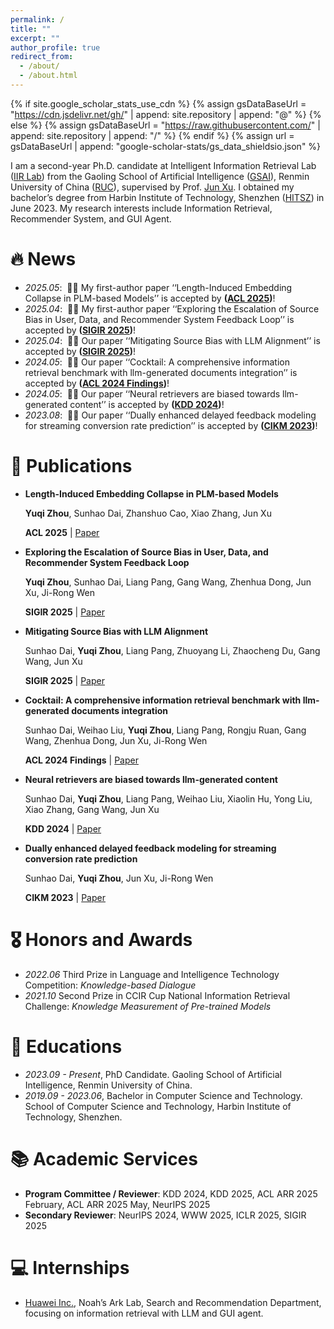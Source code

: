```yaml
---
permalink: /
title: ""
excerpt: ""
author_profile: true
redirect_from: 
  - /about/
  - /about.html
---
```


{% if site.google_scholar_stats_use_cdn %}
{% assign gsDataBaseUrl = "https://cdn.jsdelivr.net/gh/" | append: site.repository | append: "@" %}
{% else %}
{% assign gsDataBaseUrl = "https://raw.githubusercontent.com/" | append: site.repository | append: "/" %}
{% endif %}
{% assign url = gsDataBaseUrl | append: "google-scholar-stats/gs_data_shieldsio.json" %}

<span class='anchor' id='about-me'></span>

I am a second-year Ph.D. candidate at Intelligent Information Retrieval Lab ([IIR Lab](https://ruc-iir-lab.github.io/)) from the Gaoling School of Artificial Intelligence ([GSAI](http://ai.ruc.edu.cn/)), Renmin University of China ([RUC](https://www.ruc.edu.cn)), supervised by Prof. [Jun Xu](https://scholar.google.com/citations?user=su14mcEAAAAJ). I obtained my bachelor’s degree from Harbin Institute of Technology, Shenzhen ([HITSZ](https://www.hitsz.edu.cn/)) in June 2023. My research interests include Information Retrieval, Recommender System, and GUI Agent.

# 🔥 News
- *2025.05*: &nbsp;🎉🎉 My first-author paper ‘‘Length-Induced Embedding Collapse in PLM-based Models’’ is accepted by **([ACL 2025](https://2025.aclweb.org/))**!
- *2025.04*: &nbsp;🎉🎉 My first-author paper ‘‘Exploring the Escalation of Source Bias in User, Data, and Recommender System Feedback Loop’’ is accepted by **([SIGIR 2025](https://sigir2025.dei.unipd.it/))**!
- *2025.04*: &nbsp;🎉🎉 Our paper ‘‘Mitigating Source Bias with LLM Alignment’’ is accepted by **([SIGIR 2025](https://sigir2025.dei.unipd.it/))**!
- *2024.05*: &nbsp;🎉🎉 Our paper ‘‘Cocktail: A comprehensive information retrieval benchmark with llm-generated documents integration’’ is accepted by **([ACL 2024 Findings](https://2024.aclweb.org/))**!
- *2024.05*: &nbsp;🎉🎉 Our paper ‘‘Neural retrievers are biased towards llm-generated content’’ is accepted by **([KDD 2024](https://kdd2024.kdd.org/))**!
- *2023.08*: &nbsp;🎉🎉 Our paper ‘‘Dually enhanced delayed feedback modeling for streaming conversion rate prediction’’ is accepted by **([CIKM 2023](https://uobevents.eventsair.com/cikm2023/))**!

# 📝 Publications 
- **Length-Induced Embedding Collapse in PLM-based Models**

  **Yuqi Zhou**, Sunhao Dai, Zhanshuo Cao, Xiao Zhang, Jun Xu

  **ACL 2025** \| [Paper]()

- **Exploring the Escalation of Source Bias in User, Data, and Recommender System Feedback Loop**

  **Yuqi Zhou**, Sunhao Dai, Liang Pang, Gang Wang, Zhenhua Dong, Jun Xu, Ji-Rong Wen

  **SIGIR 2025** \| [Paper]()

- **Mitigating Source Bias with LLM Alignment**

  Sunhao Dai, **Yuqi Zhou**, Liang Pang, Zhuoyang Li, Zhaocheng Du, Gang Wang, Jun Xu

  **SIGIR 2025** \| [Paper]()

- **Cocktail: A comprehensive information retrieval benchmark with llm-generated documents integration**

  Sunhao Dai, Weihao Liu, **Yuqi Zhou**, Liang Pang, Rongju Ruan, Gang Wang, Zhenhua Dong, Jun Xu, Ji-Rong Wen

  **ACL 2024 Findings** \| [Paper](https://arxiv.org/abs/2405.16546)

- **Neural retrievers are biased towards llm-generated content**

  Sunhao Dai, **Yuqi Zhou**, Liang Pang, Weihao Liu, Xiaolin Hu, Yong Liu, Xiao Zhang, Gang Wang, Jun Xu

  **KDD 2024** \| [Paper](https://dl.acm.org/doi/abs/10.1145/3637528.3671882) 

- **Dually enhanced delayed feedback modeling for streaming conversion rate prediction**

  Sunhao Dai, **Yuqi Zhou**, Jun Xu, Ji-Rong Wen

  **CIKM 2023** \| [Paper](https://dl.acm.org/doi/abs/10.1145/3583780.3614856) 

# 🎖 Honors and Awards
- *2022.06* Third Prize in Language and Intelligence Technology Competition: *Knowledge-based Dialogue* 
- *2021.10* Second Prize in CCIR Cup National Information Retrieval Challenge: *Knowledge Measurement of Pre-trained Models*   

# 📖 Educations
- *2023.09 - Present*, PhD Candidate. Gaoling School of Artificial Intelligence, Renmin University of China.
- *2019.09 - 2023.06*, Bachelor in Computer Science and Technology. School of Computer Science and Technology, Harbin Institute of Technology, Shenzhen.

# 📚 Academic Services
- **Program Committee / Reviewer**: KDD 2024, KDD 2025, ACL ARR 2025 February, ACL ARR 2025 May, NeurIPS 2025
- **Secondary Reviewer**: NeurIPS 2024, WWW 2025, ICLR 2025, SIGIR 2025
  
# 💻 Internships
- [Huawei Inc.](http://dev3.noahlab.com.hk/Recruitment-L.html), Noah’s Ark Lab, Search and Recommendation Department, focusing on information retrieval with LLM and GUI agent.
